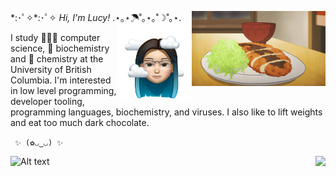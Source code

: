 \*:･ﾟ✧*:･ﾟ✧ *Hi, I'm Lucy!* .⋆｡⋆☂˚｡⋆｡˚☽˚｡⋆.
<img align='right' src="katsu.gif" alt="Lucy's Avatar" height="120px" />
 <img align='right' src="Image.png" alt="Lucy's Avatar" height="120px" />
 
 I study 👩🏻‍💻 computer science, 🧬 biochemistry and 🧪 chemistry at the University of British Columbia.
 I'm interested in low level programming, developer tooling, programming languages, biochemistry, and viruses. 
 I also like to lift weights and eat too much dark chocolate.

` ✨ (✿◡‿◡) ✨`
 

<!-- <img align='right' src="https://user-images.githubusercontent.com/55033656/123548173-ee304c00-d720-11eb-979e-43f711f3404b.png" alt="Lucy's Avatar" height="200" /> -->
<!-- 
<img align='right' src="octocat.png" alt="Lucy's Avatar" height="150px" /> -->


<!-- I study 👩🏻‍💻 computer science and 🧬 biochemistry @[University of British Columbia](https://ubc.ca). I'm interested in developer tooling, programming languages, biochemistry, and viruses (though not so much what viruses can do to us). I also like to lift weights and eat too much dark chocolate.

✨ I'm currently learning more about, [Doom Emacs](https://github.com/hlissner/doom-emacs), Vim, and Elixir!

💻 To learn more about me, check out my [site](http://lhao03.github.io/) or connect with me on [LinkedIn](https://linkedin.com/in/lucy-hao)!

(✿◡‿◡) -->
 
<!-- <p align="center">
  <a href="https://github.com/ryo-ma/github-profile-trophy">
    <img src="https://github-profile-trophy.vercel.app/?username=lhao03&theme=onedark&no-frame=true&row=2&column=3"/>
  </a>
</p> -->

<img align='right' src="https://github-profile-trophy.vercel.app/?username=lhao03&theme=onedark&no-frame=true&row=2&column=3&margin-w=15&margin-h=15"/>


![Alt text](https://spotify-recently-played-readme.vercel.app/api?user=euj7dn4m7gqc9wniy6c5jrtm5)
